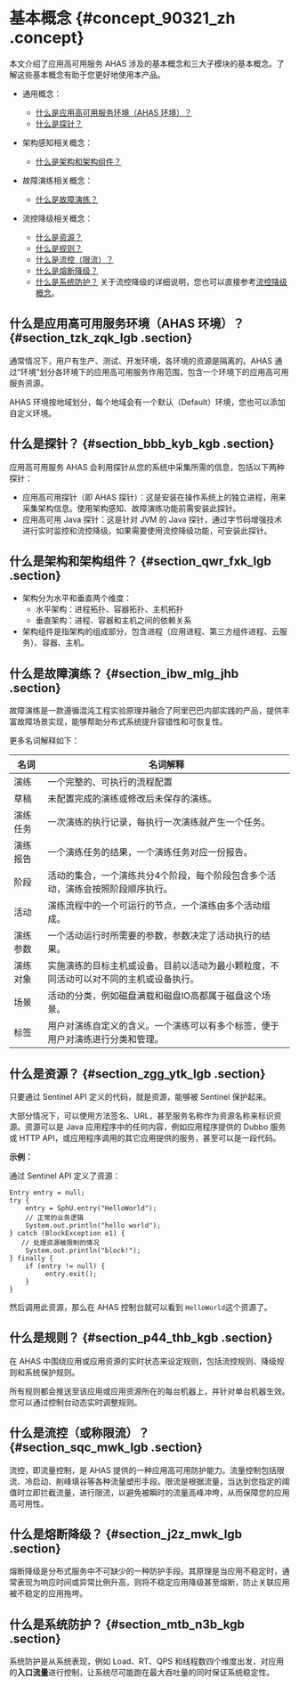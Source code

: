 # 基本概念 {#concept_90321_zh .concept}

本文介绍了应用高可用服务 AHAS 涉及的基本概念和三大子模块的基本概念。了解这些基本概念有助于您更好地使用本产品。

-   通用概念：
    -   [什么是应用高可用服务环境（AHAS 环境）？](intl.zh-CN/产品简介/基本概念.md#section_tzk_zqk_lgb)
    -   [什么是探针？](intl.zh-CN/产品简介/基本概念.md#section_bbb_kyb_kgb)
-   架构感知相关概念：
    -   [什么是架构和架构组件？](intl.zh-CN/产品简介/基本概念.md#section_qwr_fxk_lgb)
-   故障演练相关概念：
    -   [什么是故障演练？](#section_ibw_mlg_jhb)
-   流控降级相关概念：

    -   [什么是资源？](intl.zh-CN/产品简介/基本概念.md#section_zgg_ytk_lgb)
    -   [什么是规则？](intl.zh-CN/产品简介/基本概念.md#section_p44_thb_kgb) 
    -   [什么是流控（限流）？](intl.zh-CN/产品简介/基本概念.md#section_sqc_mwk_lgb)
    -   [什么是熔断降级？](intl.zh-CN/产品简介/基本概念.md#section_j2z_mwk_lgb)
    -   [什么是系统防护？](intl.zh-CN/产品简介/基本概念.md#section_mtb_n3b_kgb)
    关于流控降级的详细说明，您也可以直接参考[流控降级概念](../intl.zh-CN/流控降级/概念/名词解释.md#)。


## 什么是应用高可用服务环境（AHAS 环境）？ {#section_tzk_zqk_lgb .section}

通常情况下，用户有生产、测试、开发环境，各环境的资源是隔离的。AHAS 通过“环境”划分各环境下的应用高可用服务作用范围，包含一个环境下的应用高可用服务资源。

AHAS 环境按地域划分，每个地域会有一个默认（Default）环境，您也可以添加自定义环境。

## 什么是探针？ {#section_bbb_kyb_kgb .section}

应用高可用服务 AHAS 会利用探针从您的系统中采集所需的信息，包括以下两种探针：

-   应用高可用探针（即 AHAS 探针）：这是安装在操作系统上的独立进程，用来采集架构信息。使用架构感知、故障演练功能前需安装此探针。
-   应用高可用 Java 探针：这是针对 JVM 的 Java 探针，通过字节码增强技术进行实时监控和流控降级。如果需要使用流控降级功能，可安装此探针。

## 什么是架构和架构组件？ {#section_qwr_fxk_lgb .section}

-   架构分为水平和垂直两个维度：
    -   水平架构：进程拓扑、容器拓扑、主机拓扑
    -   垂直架构：进程、容器和主机之间的依赖关系
-   架构组件是指架构的组成部分，包含进程（应用进程、第三方组件进程、云服务）、容器、主机。

## 什么是故障演练？ {#section_ibw_mlg_jhb .section}

故障演练是一款遵循混沌工程实验原理并融合了阿里巴巴内部实践的产品，提供丰富故障场景实现，能够帮助分布式系统提升容错性和可恢复性。

更多名词解释如下：

|名词|名词解释|
|--|----|
|演练|一个完整的、可执行的流程配置|
|草稿|未配置完成的演练或修改后未保存的演练。|
|演练任务|一次演练的执行记录，每执行一次演练就产生一个任务。|
|演练报告|一个演练任务的结果，一个演练任务对应一份报告。|
|阶段|活动的集合，一个演练共分4个阶段，每个阶段包含多个活动，演练会按照阶段顺序执行。|
|活动|演练流程中的一个可运行的节点，一个演练由多个活动组成。|
|演练参数|一个活动运行时所需要的参数，参数决定了活动执行的结果。|
|演练对象|实施演练的目标主机或设备。目前以活动为最小颗粒度，不同活动可以对不同的主机或设备执行。|
|场景|活动的分类，例如磁盘满载和磁盘IO高都属于磁盘这个场景。|
|标签|用户对演练自定义的含义。一个演练可以有多个标签，便于用户对演练进行分类和管理。|

## 什么是资源？ {#section_zgg_ytk_lgb .section}

只要通过 Sentinel API 定义的代码，就是资源，能够被 Sentinel 保护起来。

大部分情况下，可以使用方法签名、URL，甚至服务名称作为资源名称来标识资源。资源可以是 Java 应用程序中的任何内容，例如应用程序提供的 Dubbo 服务 或 HTTP API，或应用程序调用的其它应用提供的服务，甚至可以是一段代码。

 **示例：**

通过 Sentinel API 定义了资源：

```
Entry entry = null;
try {
    entry = SphU.entry("HelloWorld");
    // 正常的业务逻辑
    System.out.println("hello world");
} catch (BlockException e1) {
   // 处理资源被限制的情况
    System.out.println("block!");
} finally {
    if (entry != null) {
         entry.exit();
    }
}

```

然后调用此资源，那么在 AHAS 控制台就可以看到 `HelloWorld`这个资源了。

## 什么是规则？ {#section_p44_thb_kgb .section}

在 AHAS 中围绕应用或应用资源的实时状态来设定规则，包括流控规则、降级规则和系统保护规则。

所有规则都会推送至该应用或应用资源所在的每台机器上，并针对单台机器生效。您可以通过控制台动态实时调整规则。

## 什么是流控（或称限流）？ {#section_sqc_mwk_lgb .section}

流控，即流量控制，是 AHAS 提供的一种应用高可用防护能力。流量控制包括限流、冷启动、削峰填谷等各种流量塑形手段。限流是根据流量，当达到您指定的阈值时立即拦截流量，进行限流，以避免被瞬时的流量高峰冲垮，从而保障您的应用高可用性。

## 什么是熔断降级？ {#section_j2z_mwk_lgb .section}

熔断降级是分布式服务中不可缺少的一种防护手段。其原理是当应用不稳定时，通常表现为响应时间或异常比例升高，则将不稳定应用降级甚至熔断，防止关联应用被不稳定的应用拖垮。

## 什么是系统防护？ {#section_mtb_n3b_kgb .section}

系统防护是从系统表现，例如 Load、RT、QPS 和线程数四个维度出发，对应用的**入口流量**进行控制，让系统尽可能跑在最大吞吐量的同时保证系统稳定性。


